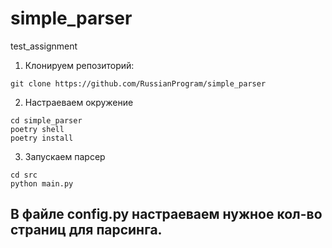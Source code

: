 # simple_parser
test_assignment

1) Клонируем репозиторий:
```
git clone https://github.com/RussianProgram/simple_parser
```

2) Настраеваем окружение 
```
cd simple_parser
poetry shell
poetry install
```

3) Запускаем парсер
```
cd src
python main.py
```

## В файле config.py настраеваем нужное кол-во страниц для парсинга.
